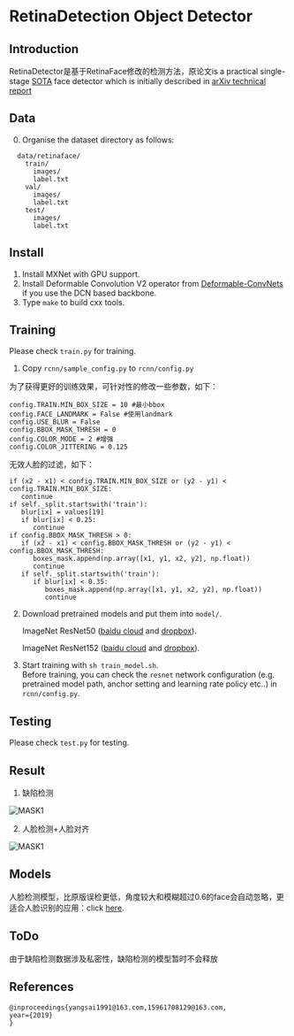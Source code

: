 # RetinaDetection Object Detector

## Introduction

RetinaDetector是基于RetinaFace修改的检测方法，原论文is a practical single-stage [SOTA](http://shuoyang1213.me/WIDERFACE/WiderFace_Results.html) face detector which is initially described in [arXiv technical report](https://arxiv.org/abs/1905.00641)

## Data

0. Organise the dataset directory as follows:

```Shell
  data/retinaface/
    train/
      images/
      label.txt
    val/
      images/
      label.txt
    test/
      images/
      label.txt
```

## Install

1. Install MXNet with GPU support.
2. Install Deformable Convolution V2 operator from [Deformable-ConvNets](https://github.com/msracver/Deformable-ConvNets) if you use the DCN based backbone.
3. Type ``make`` to build cxx tools.

## Training

Please check ``train.py`` for training.

1. Copy ``rcnn/sample_config.py`` to ``rcnn/config.py``

为了获得更好的训练效果，可针对性的修改一些参数，如下：

```Shell
config.TRAIN.MIN_BOX_SIZE = 10 #最小bbox
config.FACE_LANDMARK = False #使用landmark
config.USE_BLUR = False
config.BBOX_MASK_THRESH = 0
config.COLOR_MODE = 2 #增强
config.COLOR_JITTERING = 0.125
```

无效人脸的过滤，如下：
```Shell
if (x2 - x1) < config.TRAIN.MIN_BOX_SIZE or (y2 - y1) < config.TRAIN.MIN_BOX_SIZE:
   continue
if self._split.startswith('train'):
   blur[ix] = values[19]
   if blur[ix] < 0.25:
      continue
if config.BBOX_MASK_THRESH > 0:
   if (x2 - x1) < config.BBOX_MASK_THRESH or (y2 - y1) < config.BBOX_MASK_THRESH:
      boxes_mask.append(np.array([x1, y1, x2, y2], np.float))
      continue
   if self._split.startswith('train'):
      if blur[ix] < 0.35:
         boxes_mask.append(np.array([x1, y1, x2, y2], np.float))
         continue
```

2. Download pretrained models and put them into ``model/``. 

    ImageNet ResNet50 ([baidu cloud](https://pan.baidu.com/s/1WAkU9ZA_j-OmzO-sdk9whA) and [dropbox](https://www.dropbox.com/s/48b850vmnaaasfl/imagenet-resnet-50.zip?dl=0)). 

    ImageNet ResNet152 ([baidu cloud](https://pan.baidu.com/s/1nzQ6CzmdKFzg8bM8ChZFQg) and [dropbox](https://www.dropbox.com/s/8ypcra4nqvm32v6/imagenet-resnet-152.zip?dl=0)).

3. Start training with ``sh train_model.sh``.  
Before training, you can check the ``resnet`` network configuration (e.g. pretrained model path, anchor setting and learning rate policy etc..) in ``rcnn/config.py``.

## Testing

Please check ``test.py`` for testing.

## Result

1. 缺陷检测

![MASK1](https://github.com/bleakie/RetinaDetection/blob/master/images/00001673.jpg)

2. 人脸检测+人脸对齐

![MASK1](https://github.com/bleakie/RetinaDetection/blob/master/images/0000.png)

## Models

人脸检测模型，比原版误检更低，角度较大和模糊超过0.6的face会自动忽略，更适合人脸识别的应用：click [here](http://www.multcloud.com/share/5079e926-283b-4833-a216-b3de42eea0fe).

## ToDo

由于缺陷检测数据涉及私密性，缺陷检测的模型暂时不会释放

## References

```
@inproceedings{yangsai1991@163.com,15961708129@163.com,
year={2019}
}
```


